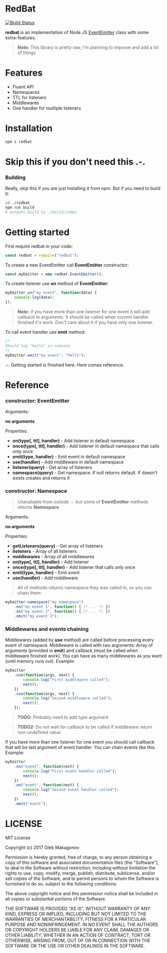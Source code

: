 # RedBat

[![Build Status](https://travis-ci.org/RedFoxCode/redbat.svg?branch=master)](https://travis-ci.org/RedFoxCode/redbat)

**redbat** is an implementation of Node.JS [EventEmitter](https://nodejs.org/api/events.html#events_class_eventemitter) class with some extra-features.

> **Note:** This library is pretty raw, I'm planning to improve and add a lot of things

# Features

* Fluent API
* Namespaces
* TTL for listeners
* Middlewares
* One handler for multiple listeners

# Installation

```sh
npm i redbat
```

# Skip this if you don't need this .-.

### Building

Really, skip this if you are just installing it from npm. But if you need to build it:

```sh
cd ./redbat
npm run build
# outputs build to ./build/index
```

# Getting started

First require redbat in your code:

```javascript
const redbat = require("redbat");
```

To create a new EventEmitter call **EventEmitter** constructor:

```javascript
const myEmitter = new redbat.EventEmitter();
```

To create listener use **on** method of **EventEmitter**:

```javascript
myEmitter.on("my event", function(data) {
    console.log(data);
});
```

> **Note:** if you have more than one listener for one event it will add callback to arguments. It should be called when current handler finished it's work. Don't care about it if you have only one listener.

To call event handler use **emit** method:

```javascript
/*
Should log "hello" in console
*/
myEmitter.emit("my event", "hello");
```

.-. Getting started is finished here. Here comes reference.

# Reference

### constructor: EventEmitter

Arguments:

**no arguments**

Properties:

* **on(type[, ttl], handler)** - Add listener in default namespace
* **once(type[, ttl], handler)** - Add listener in default namespace that calls only once
* **emit(type, handler)** - Emit event in default namespace
* **use(handler)** - Add middleware in default namespace
* **listener(query)** - Get array of listeners
* **namespace(query)** - Get namespace. If null returns default. If doesn't exists creates and returns it

### constructor: Namespace

> Unavaliable from outside .-. but some of **EventEmitter** methods returns **Namespace**

Arguments:

**no arguments**

Properties:

* **getListeners(query)** - Get array of listeners
* **listeners** - Array of all listeners
* **middlewares** - Array of all middlewares
* **on(type[, ttl], handler)** - Add listener
* **once(type[, ttl], handler)** - Add listener that calls only once
* **emit(type, handler)** - Emit event
* **use(handler)** - Add middleware

> All of methods returns namespace they was called in, so you can chain them:

```javascript
myEmitter.namespace("my namespace")
    .on("my event 1", function() { /* ... */ })
    .on("my event 2", function() { /* ... */ })
    .emit("my event 1");
```

### Middlewares and events chaining

Middlewares (added by **use** method) are called before processing every event of namespace. Middleware is called with two arguments: Array of arguments (provided in **emit**) and callback (must be called when middleware finished work). You can have as many middlewares as you want (until memory runs out). Example:

```javascript
myEmitter
    .use(function(args, next) {
        console.log("First middleware called");
        next();
    })
    .use(function(args, next) {
        console.log("Second middleware called");
        next();
    });
```

> **TODO:** Probably need to add type argument

> **TODO2:** Do not wait for callback to be called if middleware return non-undefined value

If you have more than one listener for one event you should call callback that will be last argument of event handler. You can chain events like this. Example:

```javascript
myEmitter
    .on("event", function(next) {
        console.log("First event handler called");
        next();
    })
    .on("event", function(next) {
        console.log("Second event handler called");
        next();
    })
    .emit("event");
```

# LICENSE

MIT License

Copyright (c) 2017 Gleb Makagonov

Permission is hereby granted, free of charge, to any person obtaining a copy
of this software and associated documentation files (the "Software"), to deal
in the Software without restriction, including without limitation the rights
to use, copy, modify, merge, publish, distribute, sublicense, and/or sell
copies of the Software, and to permit persons to whom the Software is
furnished to do so, subject to the following conditions:

The above copyright notice and this permission notice shall be included in all
copies or substantial portions of the Software.

THE SOFTWARE IS PROVIDED "AS IS", WITHOUT WARRANTY OF ANY KIND, EXPRESS OR
IMPLIED, INCLUDING BUT NOT LIMITED TO THE WARRANTIES OF MERCHANTABILITY,
FITNESS FOR A PARTICULAR PURPOSE AND NONINFRINGEMENT. IN NO EVENT SHALL THE
AUTHORS OR COPYRIGHT HOLDERS BE LIABLE FOR ANY CLAIM, DAMAGES OR OTHER
LIABILITY, WHETHER IN AN ACTION OF CONTRACT, TORT OR OTHERWISE, ARISING FROM,
OUT OF OR IN CONNECTION WITH THE SOFTWARE OR THE USE OR OTHER DEALINGS IN THE
SOFTWARE.